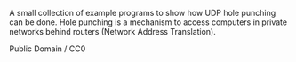 
A small collection of example programs to show how UDP hole punching
can be done. Hole punching is a mechanism to access computers in
private networks behind routers (Network Address Translation).

Public Domain / CC0
